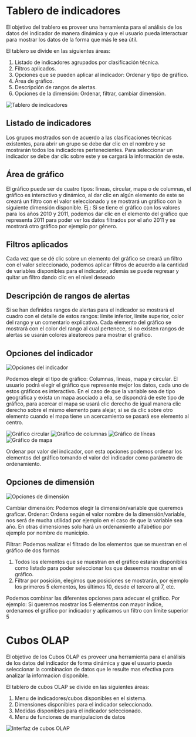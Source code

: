 # Tablero de indicadores
El objetivo del trablero es proveer una herramienta para el análisis de los datos del indicador de manera dinámica y que el usuario pueda interactuar para mostrar los datos de la forma que más le sea útil.

El tablero se divide en las siguientes áreas:
1. Listado de indicadores agrupados por clasificación técnica.
2. Filtros aplicados.
3. Opciones que se pueden aplicar al indicador: Ordenar y tipo de gráfico.
4. Área de gráfico.
5. Descripción de rangos de alertas.
6. Opciones de la dimensión: Ordenar, filtrar, cambiar dimensión.

![Tablero de indicadores](tablero.png)

## Listado de indicadores
Los grupos mostrados son de acuerdo a las clasificaciones técnicas existentes, para abrir un grupo se debe dar clic en el nombre y se mostrarán todos los indicadores pertenecientes. Para seleccionar un indicador se debe dar clic sobre este y se cargará la información de este.

## Área de gráfico
El gráfico puede ser de cuatro tipos: líneas, circular, mapa o de columnas, el gráfico es interactivo y dinámico, al dar clic en algún elemento de este se creará un filtro con el valor seleccionado y se mostrará un gráfico con la siguiente dimensión disponible. Ej.: Si se tiene el gráfico con los valores para los años 2010 y 2011, podemos dar clic en el elemento del gráfico que representa 2011 para poder ver los datos filtrados por el año 2011 y se mostrará otro gráfico por ejemplo por género.

## Filtros aplicados
Cada vez que se dé clic sobre un elemento del gráfico se creará un filtro con el valor seleccionado, podemos aplicar filtros de acuerdo a la cantidad de variables disponibles para el indicador, además se puede regresar y quitar un filtro dando clic en el nivel deseado

## Descripción de rangos de alertas
Si se han definidos rangos de alertas para el indicador se mostrará el cuadro con el detalle de estos rangos: límite inferior, límite superior, color del rango y un comentario explicativo.
Cada elemento del gráfico se mostrará con el color del rango al cual pertenece, si no existen rangos de alertas se usarán colores aleatoreos para mostrar el gráfico.

## Opciones del indicador

![Opciones del indicador](opciones_indicador.png)

Podemos elegir el tipo de gráfico: Columnas, líneas, mapa y circular. El usuario podrá elegir el gráfico que represente mejor los datos, cada uno de estos gráficos es interactivo.
En el caso de que la variable sea de tipo geográfica y exista un mapa asociado a ella, se dispondrá de este tipo
de gráfico, para acercar el mapa se usará clic derecho de igual manera clic derecho sobre el mismo elemento
para alejar, si se da clic sobre otro elemento cuando el mapa tiene un acercamiento se pasará ese elemento al centro.

![Gráfico circular](region_pastel.png)
![Gráfico de columnas](region_columnas.png)
![Gráfico de líneas](region_lineas.png)
![Gráfico de mapa](grafico_mapa.png)

Ordenar por valor del indicador, con esta opciones podemos ordenar los elementos del gráfico tomando el valor del indicador como parámetro de ordenamiento.

## Opciones de dimensión
![Opciones de dimensión](opciones_dimension.png)

Cambiar dimensión: Podemos elegir la dimensión/variable que queremos graficar.
Ordenar: Ordena según el valor nombre de la dimensión/variable, nos será de mucha utilidad por ejemplo en el caso de que la variable sea año. En otras dimensiones solo hará un ordenamiento alfabético por ejemplo por nombre de municipio.

Filtrar: Podemos realizar el filtrado de los elementos que se muestran en el gráfico de dos formas

1. Todos los elementos que se muestran en el gráfico estarán disponibles como listado para poder seleccionar los que deseemos mostrar en el gráfico.
2. Filtrar por posición, elegimos que posiciones se mostrarán, por ejemplo los primeros 5 elementos, los últimos 10, desde el tercero al 7, etc.

Podemos combinar las diferentes opciones para adecuar el gráfico. Por ejemplo: Si queremos mostrar los 5 elementos con mayor índice, ordenamos el gráfico por indicador y aplicamos un filtro con límite superior 5


# Cubos OLAP

El objetivo de los Cubos OLAP es proveer una herramienta para el análisis de los datos del indicador de forma dinámica y que el usuario pueda seleccionar la combinacion de datos que le resulte mas efectiva para analizar la informacion disponible.

El tablero de cubos OLAP se divide en las siguientes áreas:

1. Menu de indicadores/cubos disponibles en el sistema.
2. Dimensiones disponibles para el indicador seleccionado.
3. Medidas disponibles para el indicador seleccionado.
4. Menu de funciones de manipulacion de datos 

![Interfaz de cubos OLAP](cubos_olap.png)

